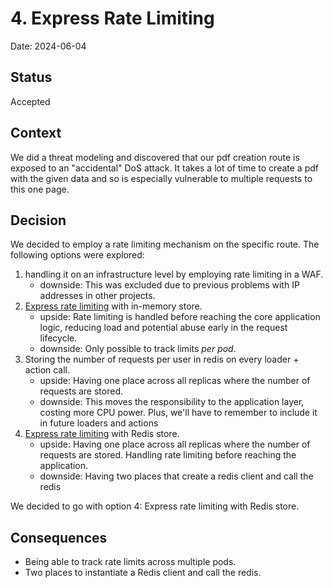 # 4. Express Rate Limiting

Date: 2024-06-04

## Status

Accepted

## Context

We did a threat modeling and discovered that our pdf creation route is exposed to an "accidental" DoS attack.
It takes a lot of time to create a pdf with the given data and so is especially vulnerable to multiple requests to this one page.

## Decision

We decided to employ a rate limiting mechanism on the specific route.
The following options were explored:

1. handling it on an infrastructure level by employing rate limiting in a WAF.
   - downside: This was excluded due to previous problems with IP addresses in other projects.
2. [Express rate limiting](https://express-rate-limit.mintlify.app/overview) with in-memory store.
   - upside: Rate limiting is handled before reaching the core application logic, reducing load and potential abuse early in the request lifecycle.
   - downside: Only possible to track limits _per pod_.
3. Storing the number of requests per user in redis on every loader + action call.
   - upside: Having one place across all replicas where the number of requests are stored.
   - downside: This moves the responsibility to the application layer, costing more CPU power. Plus, we'll have to remember to include it in future loaders and actions
4. [Express rate limiting](https://express-rate-limit.mintlify.app/overview) with Redis store.
   - upside: Having one place across all replicas where the number of requests are stored. Handling rate limiting before reaching the application.
   - downside: Having two places that create a redis client and call the redis

We decided to go with option 4: Express rate limiting with Redis store.

## Consequences

- Being able to track rate limits across multiple pods.
- Two places to instantiate a Redis client and call the redis.
